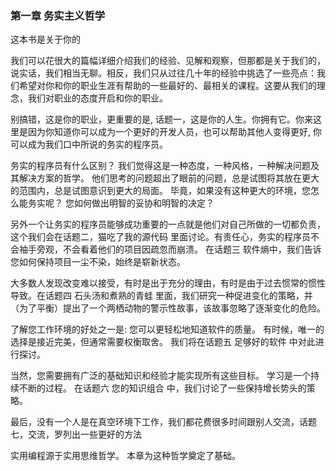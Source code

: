 ### 第一章 务实主义哲学

这本书是关于你的

我们可以花很大的篇幅详细介绍我们的经验、见解和观察，但那都是关于我们的，说实话，我们相当无聊。相反，我们只从过往几十年的经验中挑选了一些亮点：我们希望对你和你的职业生涯有帮助的一些最好的、最相关的课程。这要从我们的理念，我们对职业的态度开启和你的职业。

别搞错，这是你的职业，更重要的是, 话题一，这是你的人生。你拥有它。你来这里是因为你知道你可以成为一个更好的开发人员，也可以帮助其他人变得更好, 你可以成为我们口中所说的务实的程序员。

务实的程序员有什么区别？ 我们觉得这是一种态度，一种风格，一种解决问题及其解决方案的哲学。 他们思考的问题超出了眼前的问题，总是试图将其放在更大的范围内，总是试图意识到更大的局面。 毕竟，如果没有这种更大的环境，您怎么能务实呢？ 您如何做出明智的妥协和明智的决定？

另外一个让务实的程序员能够成功重要的一点就是他们对自己所做的一切都负责，这个我们会在话题二，猫吃了我的源代码 里面讨论。有责任心，务实的程序员不会袖手旁观，不会看着他们的项目因疏忽而崩溃。 在话题三 软件熵中，我们告诉您如何保持项目一尘不染，始终是崭新状态。

大多数人发现改变难以接受，有时是出于充分的理由，有时是由于过去惯常的惯性导致。在话题四 石头汤和煮熟的青蛙 里面，我们研究一种促进变化的策略，并（为了平衡）提出了一个两栖动物的警示性故事，该故事忽略了逐渐变化的危险。

了解您工作环境的好处之一是: 您可以更轻松地知道软件的质量。 有时候，唯一的选择是接近完美，但通常需要权衡取舍。 我们将在话题五 足够好的软件 中对此进行探讨。

当然，您需要拥有广泛的基础知识和经验才能实现所有这些目标。 学习是一个持续不断的过程。 在话题六 您的知识组合 中，我们讨论了一些保持增长势头的策略。

最后，没有一个人是在真空环境下工作，我们都花费很多时间跟别人交流，话题七，交流，罗列出一些更好的方法

实用编程源于实用思维哲学。 本章为这种哲学奠定了基础。
